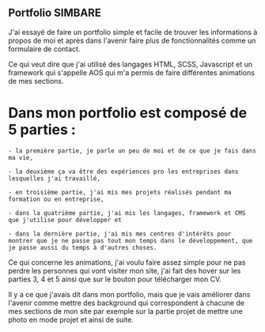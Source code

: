 ## Portfolio SIMBARE


J'ai essayé de faire un portfolio simple et facile de trouver les informations à propos de moi et après dans l'avenir faire plus de fonctionnalités comme un formulaire de contact.


Ce qui veut dire que j'ai utilisé des langages HTML, SCSS, Javascript et un framework qui s'appelle AOS qui m'a permis de faire différentes animations de mes sections.


# Dans mon portfolio est composé de 5 parties :

    - la première partie, je parle un peu de moi et de ce que je fais dans ma vie,

    - la deuxième ça va être des expériences pro les entreprises dans lesquelles j'ai travaillé,

    - en troisième partie, j'ai mis mes projets réalisés pendant ma formation ou en entreprise,

    - dans la quatrième partie, j'ai mis les langages, framework et CMS que j'utilise pour développer et

    - dans la dernière partie, j'ai mis mes centres d'intérêts pour montrer que je ne passe pas tout mon temps dans le développement, que je passe aussi du temps à d'autres choses.


Ce qui concerne les animations, j'ai voulu faire assez simple pour ne pas perdre les personnes qui vont visiter mon site, j'ai fait des hover sur les parties 3, 4 et 5 ainsi que sur le bouton pour télécharger mon CV.


Il y a ce que j'avais dit dans mon portfolio, mais que je vais améliorer dans l'avenir comme mettre des background qui correspondent à chacune de mes sections de mon site par exemple sur la partie projet de mettre une photo en mode projet et ainsi de suite.
